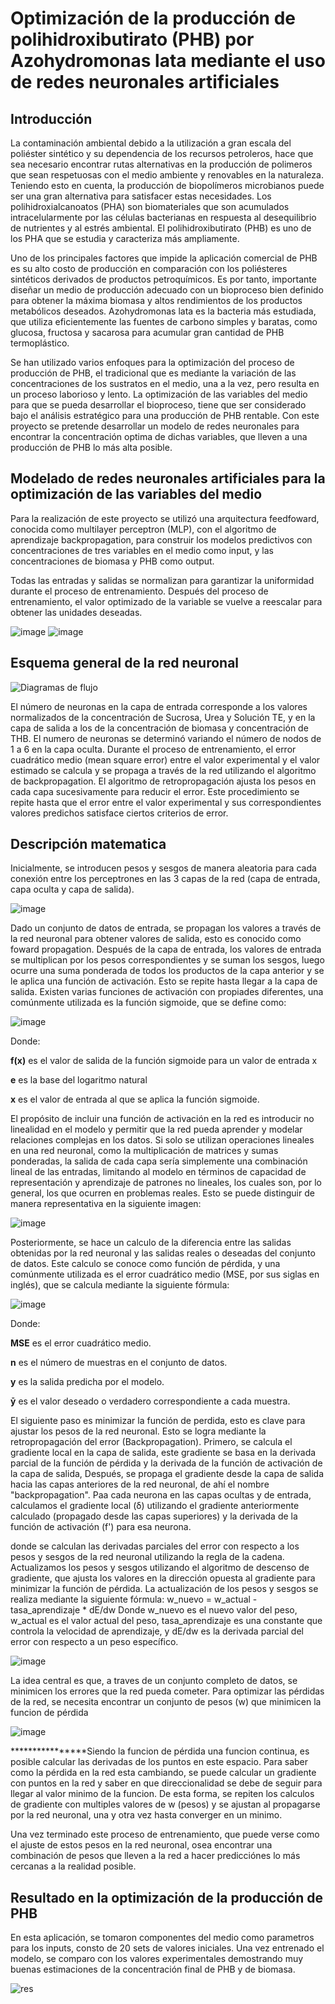 # Optimización de la producción de polihidroxibutirato (PHB) por Azohydromonas lata mediante el uso de redes neuronales artificiales
## Introducción
La contaminación ambiental debido a la utilización a gran escala del poliéster sintético y su dependencia de los recursos petroleros, hace que sea necesario encontrar rutas alternativas en la producción de polimeros que sean respetuosas con el medio ambiente y renovables en la naturaleza. Teniendo esto en cuenta, la producción de biopolímeros microbianos puede ser una gran alternativa para satisfacer estas necesidades. Los polihidroxialcanoatos (PHA) son biomateriales que son acumulados intracelularmente por las células bacterianas en respuesta al desequilibrio de nutrientes y al estrés ambiental. El polihidroxibutirato (PHB) es uno de los PHA que se estudia y caracteriza más ampliamente.

Uno de los principales factores que impide la aplicación comercial de PHB es su alto costo de producción en comparación con los poliésteres sintéticos derivados de productos petroquímicos. Es por tanto, importante diseñar un medio de producción adecuado con un bioproceso bien definido para obtener la máxima biomasa y altos rendimientos de los productos metabólicos deseados. Azohydromonas lata es la bacteria más estudiada, que utiliza eficientemente las fuentes de carbono simples y baratas, como glucosa, fructosa y sacarosa para acumular gran cantidad de PHB termoplástico.

Se han utilizado varios enfoques para la optimización del proceso de producción de PHB, el tradicional que es mediante la variación de las concentraciones de los sustratos en el medio, una a la vez, pero resulta en un proceso laborioso y lento. La optimización de las variables del medio para que se pueda desarrollar el bioproceso, tiene que ser considerado bajo el análisis estratégico para una producción de PHB rentable. Con este proyecto se pretende desarrollar un modelo de redes neuronales para encontrar la concentración optima de dichas variables, que lleven a una producción de PHB lo más alta posible.

## Modelado de redes neuronales artificiales para la optimización de las variables del medio
Para la realización de este proyecto se utilizó una arquitectura feedfoward, conocida como multilayer perceptron (MLP), con el algoritmo de aprendizaje backpropagation, para construir los modelos predictivos con concentraciones de tres variables en el medio como input, y las concentraciones de biomasa y PHB como output.

Todas las entradas y salidas se normalizan para garantizar la uniformidad durante el proceso de entrenamiento. Después del proceso de entrenamiento, el valor optimizado de la variable se vuelve a reescalar para obtener las unidades deseadas.

![image](https://github.com/julioelias-o/MCD/assets/134743799/e5675aad-f845-4508-8c01-ef7ee55a85b0)
![image](https://github.com/julioelias-o/MCD/assets/134743799/50adbd38-162d-4fa3-b7f9-6710aec5213a)
## Esquema general de la red neuronal
![Diagramas de flujo](https://github.com/julioelias-o/MCD/assets/134743799/64d5c8f7-6032-4e8b-bf3a-2bf0e6583a1a)

El número de neuronas en la capa de entrada corresponde a los valores normalizados de la concentración de Sucrosa, Urea y Solución TE, y en la capa de salida a los de la concentración de biomasa y concentración de THB. El numero de neuronas se determinó variando el número de nodos de 1 a 6 en la capa oculta. Durante el proceso de entrenamiento, el error cuadrático medio (mean square error) entre el valor experimental y el valor estimado se calcula y se propaga a través de la red utilizando el algoritmo de backpropagation. El algoritmo de retropropagación ajusta los pesos en cada capa sucesivamente para reducir el error. Este procedimiento se repite hasta que el error entre el valor experimental y sus correspondientes valores predichos satisface ciertos criterios de error.

## Descripción matematica
Inicialmente, se introducen pesos y sesgos de manera aleatoria para cada conexión entre los perceptrones en las 3 capas de la red (capa de entrada, capa oculta y capa de salida).

![image](https://github.com/julioelias-o/MCD/assets/134743799/4cd5fa1f-41a2-49d9-88be-9b78c9deddd1)

Dado un conjunto de datos de entrada, se propagan los valores a través de la red neuronal para obtener valores de salida, esto es conocido como foward propagation. Después de la capa de entrada, los valores de entrada se multiplican por los pesos correspondientes y se suman los sesgos, luego ocurre una suma ponderada de todos los productos de la capa anterior y se le aplica una función de activación. Esto se repite hasta llegar a la capa de salida. Existen varias funciones de activación con propiades diferentes, una comúnmente utilizada es la función sigmoide, que se define como:

![image](https://github.com/julioelias-o/MCD/assets/134743799/399d927b-9c1f-4110-83e6-cb08bb8dd1cd)

Donde:

__f(x)__ es el valor de salida de la función sigmoide para un valor de entrada x

__e__ es la base del logaritmo natural

__x__ es el valor de entrada al que se aplica la función sigmoide.

El propósito de incluir una función de activación en la red es introducir no linealidad en el modelo y permitir que la red pueda aprender y modelar relaciones complejas en los datos. Si solo se utilizan operaciones lineales en una red neuronal, como la multiplicación de matrices y sumas ponderadas, la salida de cada capa sería simplemente una combinación lineal de las entradas, limitando al modelo en términos de capacidad de representación y aprendizaje de patrones no lineales, los cuales son, por lo general, los que ocurren en problemas reales. Esto se puede distinguir de manera representativa en la siguiente imagen:

![image](https://github.com/julioelias-o/MCD/assets/134743799/9d731344-2454-4ee5-8f86-ec24538c47af)

Posteriormente, se hace un calculo de la diferencia entre las salidas obtenidas por la red neuronal y las salidas reales o deseadas del conjunto de datos. Este calculo se conoce como función de pérdida, y una comúnmente utilizada es el error cuadrático medio (MSE, por sus siglas en inglés), que se calcula mediante la siguiente fórmula:

![image](https://github.com/julioelias-o/MCD/assets/134743799/6f289ce8-7d1b-4643-8698-9f1b895184b8)

Donde:

__MSE__ es el error cuadrático medio.

__n__ es el número de muestras en el conjunto de datos.

__y__ es la salida predicha por el modelo.

__&#x0233;__ es el valor deseado o verdadero correspondiente a cada muestra.

El siguiente paso es minimizar la función de perdida, esto es clave para ajustar los pesos de la red neuronal. Esto se logra mediante la retropropagación del error (Backpropagation). Primero, se calcula el gradiente local en la capa de salida, este gradiente se basa en la derivada parcial de la función de pérdida y la derivada de la función de activación de la capa de salida, Después, se propaga el gradiente desde la capa de salida hacia las capas anteriores de la red neuronal, de ahí el nombre "backpropagation". Paa cada neurona en las capas ocultas y de entrada, calculamos el gradiente local (δ) utilizando el gradiente anteriormente calculado (propagado desde las capas superiores) y la derivada de la función de activación (f') para esa neurona.


donde se calculan las derivadas parciales del error con respecto a los pesos y sesgos de la red neuronal utilizando la regla de la cadena. Actualizamos los pesos y sesgos utilizando el algoritmo de descenso de gradiente, que ajusta los valores en la dirección opuesta al gradiente para minimizar la función de pérdida. La actualización de los pesos y sesgos se realiza mediante la siguiente fórmula:
w_nuevo = w_actual - tasa_aprendizaje * dE/dw
Donde w_nuevo es el nuevo valor del peso, w_actual es el valor actual del peso, tasa_aprendizaje es una constante que controla la velocidad de aprendizaje, y dE/dw es la derivada parcial del error con respecto a un peso específico.

![image](https://github.com/julioelias-o/MCD/assets/134743799/3e042afa-bd90-4df7-bb5c-53b7e3273d12)

La idea central es que, a traves de un conjunto completo de datos, se minimicen los errores que la red pueda cometer. Para optimizar las pérdidas de la red, se necesita encontrar un conjunto de pesos (w) que minimicen la funcion de pérdida

![image](https://github.com/julioelias-o/MCD/assets/134743799/2a7e8dfb-c1e3-4c4e-8d6d-85ffb55eb6ab)

****************Siendo la funcion de pérdida una funcion continua, es posible calcular las derivadas de los puntos en este espacio. Para saber como la pérdida en la red esta cambiando, se puede calcular un gradiente con puntos en la red y saber en que direccionalidad se debe de seguir para llegar al valor minimo de la funcion. De esta forma, se repiten los calculos de gradiente con multiples valores de w (pesos) y se ajustan al propagarse por la red neuronal, una y otra vez hasta converger en un minimo. 

Una vez terminado este proceso de entrenamiento, que puede verse como el ajuste de estos pesos en la red neuronal, osea encontrar una combinación de pesos que lleven a la red a hacer predicciónes lo más cercanas a la realidad posible.

## Resultado en la optimización de la producción de PHB
En esta aplicación, se tomaron componentes del medio como parametros para los inputs, consto de 20 sets de valores iniciales. Una vez entrenado el modelo, se comparo con los valores experimentales demostrando muy buenas estimaciones de la concentración final de PHB y de biomasa. 

![res](https://github.com/julioelias-o/MCD/assets/134743799/fef303b5-f4aa-466d-9ad3-d05fd068d327)

